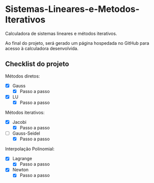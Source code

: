 # Sistemas-Lineares-e-Metodos-Iterativos
Calculadora de sistemas lineares e métodos iterativos.

Ao final do projeto, será gerado um página hospedada no GitHub para acesso à calculadora desenvolvida.
## Checklist do projeto
Métodos diretos:
- [x] Gauss
  - [x] Passo a passo
- [x] LU
  - [x] Passo a passo

Métodos iterativos:
- [x] Jacobi 
  - [x] Passo a passo
- [ ] Gauss-Seidel
  - [x] Passo a passo
  
Interpolação Polinomial:
- [x] Lagrange
  - [x] Passo a passo
- [x] Newton
  - [x] Passo a passo
